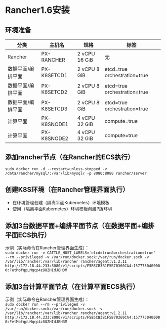 # Rancher1.6安装
## 环境准备
| 分类 | 主机名 | 规格 | 标签 |
| --- | --- | --- | --- |
| Rancher | PX-RANCHER | 2 vCPU 16 GiB | 无 |
| 数据平面/编排平面 | PX-K8SETCD1 | 2 vCPU 8 GiB | etcd=true orchestration=true |
| 数据平面/编排平面 | PX-K8SETCD2 | 2 vCPU 8 GiB | etcd=true orchestration=true |
| 数据平面/编排平面 | PX-K8SETCD3 | 2 vCPU 8 GiB | etcd=true orchestration=true |
| 计算平面 | PX-K8SNODE1 | 4 vCPU 32 GiB | compute=true |
| 计算平面 | PX-K8SNODE2 | 4 vCPU 32 GiB | compute=true |

## 添加rancher节点（在Rancher的ECS执行）
`sudo docker run -d --restart=unless-stopped -v /data/rancher/mysql/:/var/lib/mysql/ -p 8080:8080 rancher/server`

## 创建K8S环境（在Rancher管理界面执行）
- 在环境管理创建（隔离平面Kubernetes）环境模板
- 使用（隔离平面Kubernetes）环境模板创建P版环境

## 添加3台数据平面+编排平面节点（在数据平面+编排平面ECS执行）
示例（实际命令在Rancher管理界面生成）：  
`sudo docker run -e CATTLE_HOST_LABELS='etcd=true&orchestration=true'  --rm --privileged -v /var/run/docker.sock:/var/run/docker.sock -v /var/lib/rancher:/var/lib/rancher rancher/agent:v1.2.11 http://172.18.44.233:8080/v1/scripts/F5B5CB3B1F5B70360CA4:1577750400000:FetMofqpLMqcp4z88ZHIdJBH3M`

## 添加3台计算平面节点（在计算平面ECS执行）
示例（实际命令在Rancher管理界面生成）：  
`sudo docker run --rm --privileged -v /var/run/docker.sock:/var/run/docker.sock -v /var/lib/rancher:/var/lib/rancher rancher/agent:v1.2.11 http://172.18.44.233:8080/v1/scripts/F5B5CB3B1F5B70360CA4:1577750400000:FetMofqpLMqcp4z88ZHIdJBH3M`



